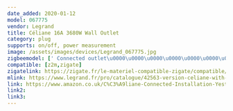 ```yaml
---
date_added: 2020-01-12
model: 067775
vendor: Legrand
title: Céliane 16A 3680W Wall Outlet
category: plug
supports: on/off, power measurement
image: /assets/images/devices/Legrand_067775.jpg
zigbeemodel: [' Connected outlet\u0000\u0000\u0000\u0000\u0000\u0000\u0000\u0000\u0000']
compatible: [z2m,zigate]
zigatelink: https://zigate.fr/le-materiel-compatible-zigate/compatible/prisedecourantconnecteclianewithnetatmo16a3680w
mlink: https://www.legrand.fr/pro/catalogue/42563-version-celiane-with-netatmo/prise-de-courant-connectee-celiane-with-netatmo-16a-3680w-connexion-par-bornes-automatiques-titane
link: https://www.amazon.co.uk/C%C3%A9liane-Connected-Installation-Yesterday-LEG67775/dp/B07G9Q6JQP
link2: 
link3: 
---
```

